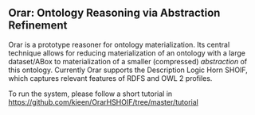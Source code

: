 **Orar: Ontology Reasoning via Abstraction Refinement**
------------------------------------------------------------
Orar is a prototype reasoner for ontology materialization.  Its central technique allows for reducing materialization of an ontology with a large dataset/ABox to materialization of a smaller (compressed) *abstraction* of this ontology.  Currently Orar supports the Description Logic Horn SHOIF, which captures relevant features of RDFS and OWL 2 profiles. 

To run the system, please follow a short tutorial in https://github.com/kieen/OrarHSHOIF/tree/master/tutorial
